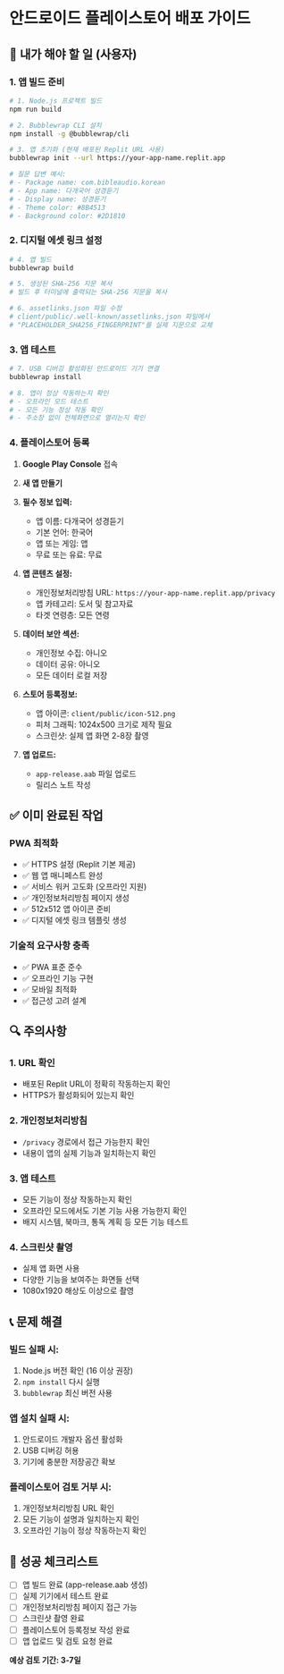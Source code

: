 # 안드로이드 플레이스토어 배포 가이드

## 🚀 내가 해야 할 일 (사용자)

### 1. 앱 빌드 준비
```bash
# 1. Node.js 프로젝트 빌드
npm run build

# 2. Bubblewrap CLI 설치
npm install -g @bubblewrap/cli

# 3. 앱 초기화 (현재 배포된 Replit URL 사용)
bubblewrap init --url https://your-app-name.replit.app

# 질문 답변 예시:
# - Package name: com.bibleaudio.korean
# - App name: 다개국어 성경듣기
# - Display name: 성경듣기
# - Theme color: #8B4513
# - Background color: #2D1810
```

### 2. 디지털 에셋 링크 설정
```bash
# 4. 앱 빌드
bubblewrap build

# 5. 생성된 SHA-256 지문 복사
# 빌드 후 터미널에 출력되는 SHA-256 지문을 복사

# 6. assetlinks.json 파일 수정
# client/public/.well-known/assetlinks.json 파일에서
# "PLACEHOLDER_SHA256_FINGERPRINT"를 실제 지문으로 교체
```

### 3. 앱 테스트
```bash
# 7. USB 디버깅 활성화된 안드로이드 기기 연결
bubblewrap install

# 8. 앱이 정상 작동하는지 확인
# - 오프라인 모드 테스트
# - 모든 기능 정상 작동 확인
# - 주소창 없이 전체화면으로 열리는지 확인
```

### 4. 플레이스토어 등록
1. **Google Play Console** 접속
2. **새 앱 만들기**
3. **필수 정보 입력:**
   - 앱 이름: 다개국어 성경듣기
   - 기본 언어: 한국어
   - 앱 또는 게임: 앱
   - 무료 또는 유료: 무료

4. **앱 콘텐츠 설정:**
   - 개인정보처리방침 URL: `https://your-app-name.replit.app/privacy`
   - 앱 카테고리: 도서 및 참고자료
   - 타겟 연령층: 모든 연령

5. **데이터 보안 섹션:**
   - 개인정보 수집: 아니오
   - 데이터 공유: 아니오
   - 모든 데이터 로컬 저장

6. **스토어 등록정보:**
   - 앱 아이콘: `client/public/icon-512.png`
   - 피처 그래픽: 1024x500 크기로 제작 필요
   - 스크린샷: 실제 앱 화면 2-8장 촬영

7. **앱 업로드:**
   - `app-release.aab` 파일 업로드
   - 릴리스 노트 작성

## ✅ 이미 완료된 작업

### PWA 최적화
- ✅ HTTPS 설정 (Replit 기본 제공)
- ✅ 웹 앱 매니페스트 완성
- ✅ 서비스 워커 고도화 (오프라인 지원)
- ✅ 개인정보처리방침 페이지 생성
- ✅ 512x512 앱 아이콘 준비
- ✅ 디지털 에셋 링크 템플릿 생성

### 기술적 요구사항 충족
- ✅ PWA 표준 준수
- ✅ 오프라인 기능 구현
- ✅ 모바일 최적화
- ✅ 접근성 고려 설계

## 🔍 주의사항

### 1. URL 확인
- 배포된 Replit URL이 정확히 작동하는지 확인
- HTTPS가 활성화되어 있는지 확인

### 2. 개인정보처리방침
- `/privacy` 경로에서 접근 가능한지 확인
- 내용이 앱의 실제 기능과 일치하는지 확인

### 3. 앱 테스트
- 모든 기능이 정상 작동하는지 확인
- 오프라인 모드에서도 기본 기능 사용 가능한지 확인
- 배지 시스템, 북마크, 통독 계획 등 모든 기능 테스트

### 4. 스크린샷 촬영
- 실제 앱 화면 사용
- 다양한 기능을 보여주는 화면들 선택
- 1080x1920 해상도 이상으로 촬영

## 📞 문제 해결

### 빌드 실패 시:
1. Node.js 버전 확인 (16 이상 권장)
2. `npm install` 다시 실행
3. `bubblewrap` 최신 버전 사용

### 앱 설치 실패 시:
1. 안드로이드 개발자 옵션 활성화
2. USB 디버깅 허용
3. 기기에 충분한 저장공간 확보

### 플레이스토어 검토 거부 시:
1. 개인정보처리방침 URL 확인
2. 모든 기능이 설명과 일치하는지 확인
3. 오프라인 기능이 정상 작동하는지 확인

## 🎯 성공 체크리스트

- [ ] 앱 빌드 완료 (app-release.aab 생성)
- [ ] 실제 기기에서 테스트 완료
- [ ] 개인정보처리방침 페이지 접근 가능
- [ ] 스크린샷 촬영 완료
- [ ] 플레이스토어 등록정보 작성 완료
- [ ] 앱 업로드 및 검토 요청 완료

**예상 검토 기간: 3-7일**